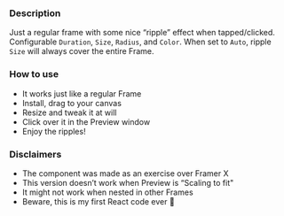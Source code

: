 ### Description
Just a regular frame with some nice “ripple” effect when tapped/clicked.  Configurable `Duration`, `Size`, `Radius`, and `Color`. When set to `Auto`, ripple `Size` will always cover the entire Frame.

### How to use
* It works just like a regular Frame
* Install, drag to your canvas
* Resize and tweak it at will
* Click over it in the Preview window
* Enjoy the ripples!

### Disclaimers
* The component was made as an exercise over Framer X
* This version doesn’t work when Preview is “Scaling to fit"
* It might not work when nested in other Frames
* Beware, this is my first React code ever 💩